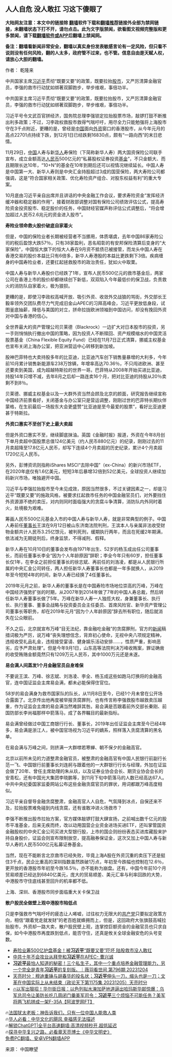  <!-- 面包屑导航 --> <h2>人人自危 没人敢扛 习这下傻眼了</h2> <p class="notice"><b>大陆网友注意：本文中的链接除 <a href="https://github.com/bannedbook/fanqiang" >翻墙</a>软件下载和<a href="https://github.com/killgcd/justmysocks/blob/master/README.md">翻墙推荐</a>链接外全部为禁网链接，未翻墙状态下打不开，请勿点击。此为文字版禁闻，欲看图文视频完整版和更多禁闻，请下载<a href="https://github.com/bannedbook/fanqiang">翻墙软件或APP</a>后翻墙上禁闻网。</p><p>备注：翻墙看新闻非常安全，翻墙以真实身份发表敏感言论有一定风险，但只看不说则没有任何风险，翻的人太多，政府管不过来，也不管。信息自由是天赋人权，请放心大胆的翻墙。</b></p>  <div class="entry"> <p>作者： 乾隆来</p> <p id="summary">中共国家主席<a href="https://www.bannedbook.org/bnews/tag/%e4%b9%a0%e8%bf%91%e5%b9%b3/" class="st_tag internal_tag" rel="tag" title="标签 习近平 下的日志">习近平</a>贯彻“既要又要”的政策，既要拉抬<a href="https://www.bannedbook.org/bnews/tag/%e8%82%a1%e5%b8%82/" class="st_tag internal_tag" rel="tag" title="标签 股市 下的日志">股市</a>，又严厉清算金融官员，李强的救市行动犹如绑著双脚跑步，举步维艰，事倍功半。</p> <p>中共国家主席习近平贯彻“既要又要”的政策，既要拉抬股市，又严厉清算金融官员，李强的救市行动犹如绑著双脚跑步，举步维艰，事倍功半。</p> <p>习近平号令文武百官拼经济，国务院总理李强锁定拉抬股票市场，敲锣打鼓不断推出利多政策；不过，习李政权救股市救得气喘吁吁，用尽全力只能勉强将上海股市守在3千点附近，更糟的是，曾经是<span class='wp_keywordlink_affiliate'><a href="https://www.bannedbook.org/" title="中国" target="_blank">中国</a></span>面向<a href="https://www.bannedbook.org/bnews/tag/%E5%A4%96%E8%B5%84/" class="st_tag internal_tag" rel="tag" title="标签 外资 下的日志">外资</a>窗口的香港股市，从今年元月的高点22701点持续下跌，到12月1日已经跌剩16830点，颇有“一路向西”的末日悲情。</p> <p>11月29日，<a href="https://www.bannedbook.org/bnews/tag/%E4%B8%AD%E5%9B%BD/" class="st_tag internal_tag" rel="tag" title="标签 中国 下的日志">中国</a>人寿与新<a href="https://www.bannedbook.org/bnews/tag/%e5%8d%8e%e4%ba%ba/" class="st_tag internal_tag" rel="tag" title="标签 华人 下的日志">华人</a>寿保险（下简称新华人寿）两大国资保险公司联手宣布，成立金额高达<a href="https://www.bannedbook.org/bnews/tag/%e4%ba%ba%e6%b0%91%e5%b8%81/" class="st_tag internal_tag" rel="tag" title="标签 人民币 下的日志">人民币</a>500亿元的“私募股权证券投资<a href="https://www.bannedbook.org/bnews/tag/%E5%9F%BA%E9%87%91/" class="st_tag internal_tag" rel="tag" title="标签 基金 下的日志">基金</a>”，不只金额大、而且期限长达10年，“10+N”的基金在10年到期后还可以视情况继续延长。中国人寿是中国第一大、新华人寿则是中央汇金持股超过3成的国营保险，两大寿险公司都强调，这是“符合国家相关政策、优化寿险资产组合、对股东权益有利”的重大专案。</p> <p>10月底由习近平亲自出席并且讲话的中央金融工作会议，要求寿险资金“发挥经济缓冲器和稳定器的作用”，接着财政部调整对国有保险公司绩效评估公式，提高寿险资金投资股市、稳定股价的任务，中国财经官媒声称评估公式调整后，“将会增加超过人民币2.6兆元的资金进入股市”。</p> <p><strong>寿险业领命救火股价破底自家着火</strong></p> <p>但是，中国的保险业者长期被经营者不当挪用，体质堪虞，去年中国86家寿险公司的税后盈馀大跌57％，只有38家盈利，恶名昭彰的有安邦保险清算后变身的“大家保险”，中国恒大旗下的恒大人寿在9月资不抵债已被接管，而龙头中国人寿在香港交易的股价本益比只有6倍多，新华人寿港股的本益比更跌剩下3倍。疾病缠身的中国寿险业者，还要扛起拯救股市的政治责任，犹如火中取栗。</p> <p>中国人寿与新华人寿股价已经跌了1年，宣布人民币500亿元的救市基金后，两家公司在香港上市的股价却都继续创下新低，双双陷入今年最低价的保卫战，负责救火的消防队自家着火，极为狼狈。</p> <p>更糟的是，即使习李政权高喊开放、吸引外资、收敛外交战狼的骂街，外交部长王毅率领外交团队费尽力气完成旧金山APEC的习拜高峰会，习近平更放低身段，试图釜底抽薪，降低与美国的对立，拼命拉拢欧洲领袖到中国访问，却没有挽回外资对中国与香港的信心。</p> <p>全世界最大的资产管理公司贝莱德（Blackrock）一边扩大对日本股市的投资，另一手则悄悄执行撤出中国的策略，因为投资人不断赎回、资产规模缩水的中国灵活股票基金（China Flexible Equity Fund）已经在11月7日正式清算，挪威主权基金也宣布关闭上海办公室，把亚洲营运中心转移到新加坡。</p> <p>股神巴菲特也大卖持股多年的比亚迪，比亚迪汽车创下销售量暴增的大利多，今年前10月累计销售新能源车238万馀辆，年增率高达70.36％，不只闯进欧洲、甚至还要卖到美国，成为超越特斯拉的世界一哥。巴菲特从2008年开始买进比亚迪，持股14年只增不减，去年8月之后却一路连卖16个月，把对比亚迪的持股从20％卖剩不到8％。</p> <p>贝莱德、挪威主权基金以及一大群外资当然会顾及北京的颜面，研究报告继续宣称中国经济前景看好，关闭基金与办公室只是营运调整，刚刚过世的巴菲特长期伙伴蒙格，在生前最后一场股东大会更盛赞“比亚迪是至今最爱的股票”，看好比亚迪更甚于特斯拉。</p> <p><strong>外资口惠实不至创下史上最大卖超</strong></p> <p>但是外资口惠实不至，继续脚底抹油。英国《金融时报》报道，外资在今年8月创下单月卖超中国股票总值124亿美元（约人民币880亿元）的纪录，刚刚过去的11月卖超降至17.8亿元人民币，却写下连续4个月卖超的历史纪录，累计4个月卖超1720亿元人民币。</p> <p>另外，彭博资讯则指称iShares MSCI“去除中国”（ex-China）的新兴市场ETF，在2020年底仅有1.6亿美元，短短3年后暴增32倍到52亿美元，全球投资人继续加码新兴市场，唯独避开中国。</p>  <p>习近平与李强拉抬股市至今未见成效，原因当然很多，不过关键因素之一，却是习近平“既要又要”的施政风格，被要求扛起救市任务的中国金融官员们，对外要挡住外资源源不绝的卖压，对内则同时面临强大的贪腐斗争清算，消防队内外同时着火，处境极为艰难。</p> <p>筹画人民币500亿元基金入市的中国人寿与新华人寿，就是非常典型的例子。中国人寿前任<a href="https://www.bannedbook.org/bnews/tag/%e8%91%a3%e4%ba%8b%e9%95%bf/" class="st_tag internal_tag" rel="tag" title="标签 董事长 下的日志">董事长</a>王滨在9月12日被山东济南法院判刑，王滨本人与亲属非法收受财物金额共计人民币3.25亿馀元，被判死刑，缓期执行两年，而且在死缓2年期满，依法减为无期徒刑后，终身监禁，不得减刑、假释。</p> <p>新华人寿在10月10日的董事会发布由1971年出生、52岁的杨玉成出任公司董事长，而前任董事长李全“因为个人年龄原因”辞职；李全今年只有60岁，担任董事长仅1年，在李全之前担任董事长的徐志斌、再前任的刘浩凌，都是从人民银行所属的中央汇金公司转任，两人担任新华人寿董事长也都是一年多就换人，从2019年至今短短4年的时间，新华人寿已经换了4任董事长。</p> <p>2019年元月之前，新华人寿的董事长是在中国寿险市场地位崇高的万峰，万峰在中国经济强势扩张的时期，从2007年到2014年做了7年的中国人寿总裁，然后转任新华人寿董事长做了5年。万峰在新华人寿一人独揽大权，身兼董事长、执行长、执行董事、董事会战略与投资委员会主任委员、首席风险官、新华资产管理公司董事长等职务，却在2019年元月“因为个人年龄原因”辞去所有职位，随后就消失在公众眼前。</p> <p>不久之后，北京就宣布万峰“目无法纪，靠金融吃金融”的贪腐罪刑，官方的<span class='wp_keywordlink_affiliate'><a href="https://www.bannedbook.org/" title="新闻">新闻</a></span>稿措词极为严厉，说万峰“丧失理想信念，背弃初心使命，无视中央八项规定精神，违规收受礼品礼金，违规接受宴请、健身娱乐活动安排……，性质严重，影响恶劣，应予严肃处理”。但是今年9月1日，山东高等法院判决万峰收贿案，罪证确凿的收受贿赂金额竟然只有1209万元人民币，其中1000万元还是未遂。</p> <p><strong>易会满人间蒸发1个月金融官员自身难保</strong></p> <p>不要说王滨、万峰、徐志斌、刘浩凌、李全、杨玉成这些如跑马灯换将的金融高官，连中国证监会主席易会满，都未必能保得住官位。</p> <p>58岁的易会满身为救市国家队的队长，从11月8日至今，已经1个月未曾在公开场合露面了。北京传出他再度被举报贪腐罪刑，也有传言称李强救股市越救卖压越重，作为证监会主席的易会满当然难辞其咎。易会满是否跟着前外交部长秦刚、前国防部长李尚福那样中箭落马，成了各界瞩目的最新指标。</p>  <p>易会满曾经做过中国工商银行行长、董事长，2019年出任证监会主席至今已经4年多，易会满是浙江人，被中国官场视为习近平的嫡系，照样落入贪腐清算的黑名单。</p> <p>在易会满与万峰之间，则挤满一大群噤若寒蝉、朝不保夕的金融高官。</p> <p>北京以前所未见的力道整肃金融官员，被整肃的金融高官有中国人民银行前副行长范一飞、中国银行前董事长刘连舸与跟着他的一大群银行行长与经理，外加在证监会做了20年、曾任主席助理的朱从玖，以及证券业协会会长、期货业协会会长的安青松，还有中国光大集团李晓鹏等，到11月下旬中箭落马的人数已经高达67人。中共中央纪委国家监委网站公布这些金融贪腐官员的罪状，用词都跟万峰高度相似。</p> <p>习近平亲自督导金融贪腐整肃，金融高官人人自危，气氛降到冰点，自保还来不及，拉抬股票难免碰到内线贪腐，还有谁敢冲进火场救市？</p> <p>李强不断推出股市拉抬方案，官方媒体敲锣打鼓大肆宣扬，之前喊出数千亿元的股市平准基金，后来无疾而终，改以动用国营企业资金进场买进ETF，还叫掌管国资金融股权的中央汇金公司买进大型银行股，上市的国企则纷纷表态买进库藏股来护持自身股价，证监会则宣布限制放空，提高融券保证金，这次又加上中国人寿与新华人寿的人民币500亿元私募证券基金。</p> <p>当然，现在不能断言北京救市已经失败，毕竟上海A股在外资沉重的卖压下还是挺住3千点，民企比重高的深圳指数虽然跌破1万点，年初至今跌幅也控制在12.6％，更开放的香港股市年初至今跌16.5％，亦不能称为崩盘。还有，中国今年前10个月贸易顺差已经达到6840亿美元，庞大的贸易顺差、美元汇率与利率回跌的大势，中港股市守住底线甚至回升的机率都不低。</p> <p>上海、深圳、香港股市同步面临重大关卡保卫战</p> <p><strong>散户股民全做壁上观中港股市陷低点</strong></p>  <p>只是李强救市气喘吁吁的疲态让人唏嘘，过往权力无限大的<a href="https://www.bannedbook.org/bnews/tag/%e5%85%b1%e4%ba%a7%e5%85%9a/" class="st_tag internal_tag" rel="tag" title="标签 共产党 下的日志">共产党</a>只要拟定政策方向，相信“跟着党走就发财”的老百姓就蜂拥而上，但是，这回政府大张旗鼓高喊拉抬股市，外资却一路大卖，散户股民壁上观，连掌控巨额资金的金融官员也只求自保，如今中港股市再度跌到低点，能否守住，还真是攸关全球金融安危的头号变数。</p> <!--<div id="taboola-mid-1"></div>--><ul class='op-related-articles' title='相关阅读'> <li><a href='https://www.bannedbook.org/bnews/topimagenews/20231206/1970440.html' target='_blank'>寿险业筹500亿护盘基金！被<b>习近平</b>“既要又要”吓坏 陆股救市没人敢扛</a></li> <li><a href='https://www.bannedbook.org/bnews/taiwannews/20231206/1970432.html' target='_blank'>中共十年不会攻台从拜登和<b>习近平</b>在APEC- 曹兴诚</a></li> <li><a href='https://www.bannedbook.org/bnews/sohnews/20231206/1970279.html' target='_blank'><b>习近平</b>最怕人知道的秘密！三个私生子，其中一个重点培养金融管理能力，另一个完全是青年<b>习近平</b>的复刻版。｜薇羽看世间 第796期 20231204</a></li> <li><a href='https://www.bannedbook.org/bnews/comments/20231206/1970278.html' target='_blank'>天亮时分：穆迪重锤与胡春华的投名状；<b>习近平</b>伸头一刀，缩头也是一刀；文革在中国实际上从未结束（政论天下第1175集 20231205）天亮时分</a></li> <li><a href='https://www.bannedbook.org/bnews/bannedvideo/20231206/1970257.html' target='_blank'>🔥以军出狠招！华尔街日报：以色列拟水淹加萨地道逼出哈玛斯华邮惊爆：乌军总司令让美防长吃几周闭门羹美军司令：<b>习近平</b>三个烦恼不可能任务？美军将两飞机拼成一架F-35A【阿波罗网FT】</a></li> </ul> <p class="texttj"> 🔥<a href="https://www.bannedbook.org/bnews/ssgc/20230219/1850782.html" target="_blank">法国犹太老板：神告诉我们，只有一位中国人能救人类</a><br/> 🔥<a href="https://www.bannedbook.org/bnews/comments/20220220/1694796.html" target="_blank">华人必看：中华文化的飓风 幸福感无法描述</a><br/> 🔥<a href="https://github.com/bannedbook/fanqiang/wiki/V2ray%E6%9C%BA%E5%9C%BA" target="_blank">解锁ChatGPT|全平台高速翻墙:高清视频秒开,超低延迟</a><br/> 🔥<a href="https://www.bannedbook.org/bnews/comments/20220808/1768773.html" target="_blank">探寻中华复兴之路，必看章天亮博士《中华文明史》</a><br/> <a href="https://github.com/bannedbook/fanqiang/wiki/%E7%A6%81%E9%97%BB%E7%BD%91%E5%AE%89%E5%8D%93%E7%BF%BB%E5%A2%99%E6%96%B0%E9%97%BBAPP" target="_blank">免费PC翻墙、安卓VPN翻墙APP</a><br/> </p><p class="src-info">来源： 中国瞭望 </p><a name='sharetosocial'></a> <div style="margin-bottom:5px;padding-bottom:5px;clear:both"> <div id="archive-pix-1" class="banner-ads"> <!-- AuctionX Display platform tag START --> <div id="27602x728x90x621x_ADSLOT1" clicktrack="%%CLICK_URL_ESC%%"></div>  <!-- AuctionX Display platform tag END --> </div> <div id="archive-pix-2" class="banner-ads"> <!-- AuctionX Display platform tag START --> <div id="27556x300x250x621x_ADSLOT1" clicktrack="%%CLICK_URL_ESC%%" style="margin:0 auto;text-align:center"></div>  <!-- AuctionX Display platform tag END --> </div> </div>  <div id="archive-pix-1" class="banner-ads"> <!-- AuctionX Display platform tag START --> <div id="27603x728x90x621x_ADSLOT1" clicktrack="%%CLICK_URL_ESC%%"></div>  <!-- AuctionX Display platform tag END --> </div> </div><!--END ENTRY--> 